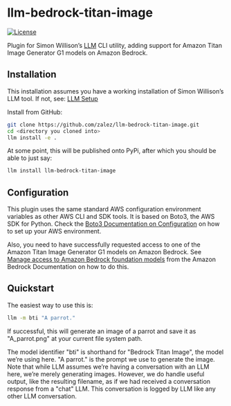 # llm-bedrock-titan-image

[![License](https://img.shields.io/badge/license-Apache%202.0-blue.svg)](https://github.com/zalez/llm-bedrock-titan-image/blob/main/LICENSE)

Plugin for Simon Willison’s [LLM](https://llm.datasette.io) CLI utility, adding support for Amazon Titan Image Generator
G1 models on Amazon Bedrock.

## Installation

This installation assumes you have a working installation of Simon Willison’s LLM tool. If not, see:
[LLM Setup](https://llm.datasette.io/en/stable/setup.html)

Install from GitHub:

```bash
git clone https://github.com/zalez/llm-bedrock-titan-image.git
cd <directory you cloned into>
llm install -e .
```

At some point, this will be published onto PyPi, after which you should be able to just say:

```bash
llm install llm-bedrock-titan-image
```

## Configuration

This plugin uses the same standard AWS configuration environment variables as other AWS CLI and SDK tools.
It is based on Boto3, the AWS SDK for Python. Check the
[Boto3 Documentation on Configuration](https://boto3.amazonaws.com/v1/documentation/api/latest/guide/quickstart.html#configuration)
on how to set up your AWS environment.

Also, you need to have successfully requested access to one of the Amazon Titan Image Generator G1 models on Amazon
Bedrock. See
[Manage access to Amazon Bedrock foundation models](https://docs.aws.amazon.com/bedrock/latest/userguide/model-access.html)
from the Amazon Bedrock Documentation on how to do this.

## Quickstart

The easiest way to use this is:

```bash
llm -m bti "A parrot."
```

If successful, this will generate an image of a parrot and save it as "A_parrot.png" at your current file system path.

The model identifier "bti" is shorthand for "Bedrock Titan Image", the model we’re using here. "A parrot." is the prompt
we use to generate the image. Note that while LLM assumes we’re having a conversation with an LLM here, we’re merely
generating images. However, we do handle useful output, like the resulting filename, as if we had received a
conversation response from a "chat" LLM. This conversation is logged by LLM like any other LLM conversation.

